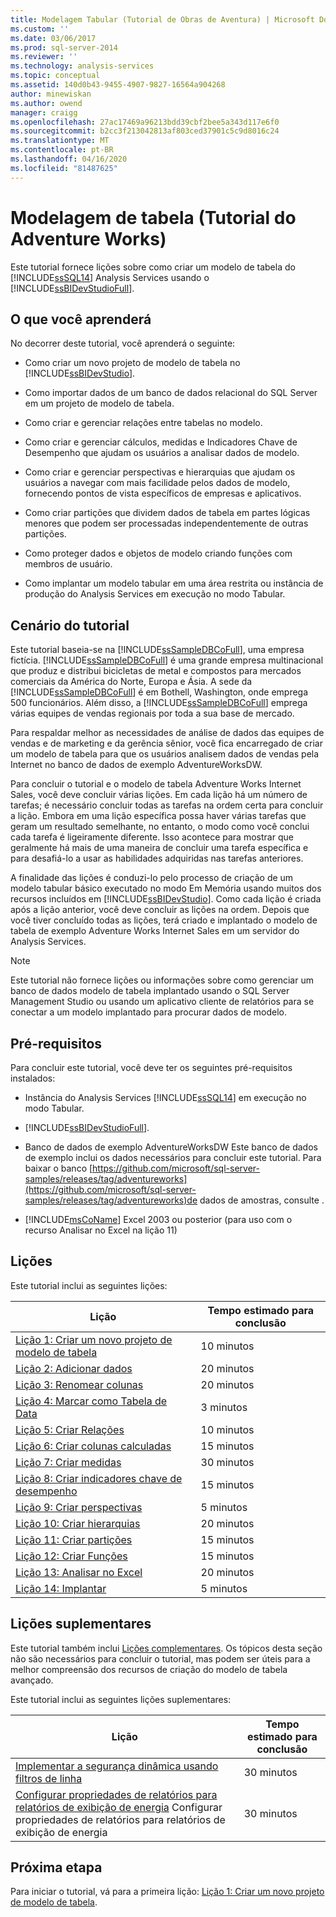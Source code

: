 ```yaml
---
title: Modelagem Tabular (Tutorial de Obras de Aventura) | Microsoft Docs
ms.custom: ''
ms.date: 03/06/2017
ms.prod: sql-server-2014
ms.reviewer: ''
ms.technology: analysis-services
ms.topic: conceptual
ms.assetid: 140d0b43-9455-4907-9827-16564a904268
author: minewiskan
ms.author: owend
manager: craigg
ms.openlocfilehash: 27ac17469a96213bdd39cbf2bee5a343d117e6f0
ms.sourcegitcommit: b2cc3f213042813af803ced37901c5c9d8016c24
ms.translationtype: MT
ms.contentlocale: pt-BR
ms.lasthandoff: 04/16/2020
ms.locfileid: "81487625"
---
```

# <a name="tabular-modeling-adventure-works-tutorial"></a>Modelagem de tabela (Tutorial do Adventure Works)
  Este tutorial fornece lições sobre como criar um modelo de tabela do [!INCLUDE[ssSQL14](../includes/sssql14-md.md)] Analysis Services usando o [!INCLUDE[ssBIDevStudioFull](../includes/ssbidevstudiofull-md.md)].  
  
## <a name="what-you-will-learn"></a>O que você aprenderá  
 No decorrer deste tutorial, você aprenderá o seguinte:  
  
-   Como criar um novo projeto de modelo de tabela no [!INCLUDE[ssBIDevStudio](../includes/ssbidevstudio-md.md)].  
  
-   Como importar dados de um banco de dados relacional do SQL Server em um projeto de modelo de tabela.  
  
-   Como criar e gerenciar relações entre tabelas no modelo.  
  
-   Como criar e gerenciar cálculos, medidas e Indicadores Chave de Desempenho que ajudam os usuários a analisar dados de modelo.  
  
-   Como criar e gerenciar perspectivas e hierarquias que ajudam os usuários a navegar com mais facilidade pelos dados de modelo, fornecendo pontos de vista específicos de empresas e aplicativos.  
  
-   Como criar partições que dividem dados de tabela em partes lógicas menores que podem ser processadas independentemente de outras partições.  
  
-   Como proteger dados e objetos de modelo criando funções com membros de usuário.  
  
-   Como implantar um modelo tabular em uma área restrita ou instância de produção do Analysis Services em execução no modo Tabular.  
  
## <a name="tutorial-scenario"></a>Cenário do tutorial  
 Este tutorial baseia-se na [!INCLUDE[ssSampleDBCoFull](../includes/sssampledbcofull-md.md)], uma empresa fictícia. [!INCLUDE[ssSampleDBCoFull](../includes/sssampledbcofull-md.md)] é uma grande empresa multinacional que produz e distribui bicicletas de metal e compostos para mercados comerciais da América do Norte, Europa e Ásia. A sede da [!INCLUDE[ssSampleDBCoFull](../includes/sssampledbcofull-md.md)] é em Bothell, Washington, onde emprega 500 funcionários. Além disso, a [!INCLUDE[ssSampleDBCoFull](../includes/sssampledbcofull-md.md)] emprega várias equipes de vendas regionais por toda a sua base de mercado.  
  
 Para respaldar melhor as necessidades de análise de dados das equipes de vendas e de marketing e da gerência sênior, você fica encarregado de criar um modelo de tabela para que os usuários analisem dados de vendas pela Internet no banco de dados de exemplo AdventureWorksDW.  
  
 Para concluir o tutorial e o modelo de tabela Adventure Works Internet Sales, você deve concluir várias lições. Em cada lição há um número de tarefas; é necessário concluir todas as tarefas na ordem certa para concluir a lição. Embora em uma lição específica possa haver várias tarefas que geram um resultado semelhante, no entanto, o modo como você conclui cada tarefa é ligeiramente diferente. Isso acontece para mostrar que geralmente há mais de uma maneira de concluir uma tarefa específica e para desafiá-lo a usar as habilidades adquiridas nas tarefas anteriores.  
  
 A finalidade das lições é conduzi-lo pelo processo de criação de um modelo tabular básico executado no modo Em Memória usando muitos dos recursos incluídos em [!INCLUDE[ssBIDevStudio](../includes/ssbidevstudio-md.md)]. Como cada lição é criada após a lição anterior, você deve concluir as lições na ordem. Depois que você tiver concluído todas as lições, terá criado e implantado o modelo de tabela de exemplo Adventure Works Internet Sales em um servidor do Analysis Services.  
  
> [!NOTE]  
>  Este tutorial não fornece lições ou informações sobre como gerenciar um banco de dados modelo de tabela implantado usando o SQL Server Management Studio ou usando um aplicativo cliente de relatórios para se conectar a um modelo implantado para procurar dados de modelo.  
  
## <a name="prerequisites"></a>Pré-requisitos  
 Para concluir este tutorial, você deve ter os seguintes pré-requisitos instalados:  
  
-   Instância do Analysis Services [!INCLUDE[ssSQL14](../includes/sssql14-md.md)] em execução no modo Tabular.  
  
-   [!INCLUDE[ssBIDevStudioFull](../includes/ssbidevstudiofull-md.md)].  
  
-   Banco de dados de exemplo AdventureWorksDW Este banco de dados de exemplo inclui os dados necessários para concluir este tutorial. Para baixar o banco [https://github.com/microsoft/sql-server-samples/releases/tag/adventureworks](https://github.com/microsoft/sql-server-samples/releases/tag/adventureworks)de dados de amostras, consulte .  
  
-   [!INCLUDE[msCoName](../includes/msconame-md.md)] Excel 2003 ou posterior (para uso com o recurso Analisar no Excel na lição 11)  
  
## <a name="lessons"></a>Lições  
 Este tutorial inclui as seguintes lições:  
  
|Lição|Tempo estimado para conclusão|  
|------------|--------------------------------|  
|[Lição 1: Criar um novo projeto de modelo de tabela](lesson-1-create-a-new-tabular-model-project.md)|10 minutos|  
|[Lição 2: Adicionar dados](lesson-2-add-data.md)|20 minutos|  
|[Lição 3: Renomear colunas](rename-columns.md)|20 minutos|  
|[Lição 4: Marcar como Tabela de Data](lesson-3-mark-as-date-table.md)|3 minutos|  
|[Lição 5: Criar Relações](lesson-4-create-relationships.md)|10 minutos|  
|[Lição 6: Criar colunas calculadas](lesson-5-create-calculated-columns.md)|15 minutos|  
|[Lição 7: Criar medidas](lesson-6-create-measures.md)|30 minutos|  
|[Lição 8: Criar indicadores chave de desempenho](lesson-7-create-key-performance-indicators.md)|15 minutos|  
|[Lição 9: Criar perspectivas](lesson-8-create-perspectives.md)|5 minutos|  
|[Lição 10: Criar hierarquias](lesson-9-create-hierarchies.md)|20 minutos|  
|[Lição 11: Criar partições](lesson-10-create-partitions.md)|15 minutos|  
|[Lição 12: Criar Funções](lesson-11-create-roles.md)|15 minutos|  
|[Lição 13: Analisar no Excel](lesson-12-analyze-in-excel.md)|20 minutos|  
|[Lição 14: Implantar](lesson-13-deploy.md)|5 minutos|  
  
## <a name="supplemental-lessons"></a>Lições suplementares  
 Este tutorial também inclui [Lições complementares](../tutorials/supplemental-lessons.md). Os tópicos desta seção não são necessários para concluir o tutorial, mas podem ser úteis para a melhor compreensão dos recursos de criação do modelo de tabela avançado.  
  
 Este tutorial inclui as seguintes lições suplementares:  
  
|Lição|Tempo estimado para conclusão|  
|------------|--------------------------------|  
|[Implementar a segurança dinâmica usando filtros de linha](../tutorials/implement-dynamic-security-by-using-row-filters.md)|30 minutos|  
|[Configurar propriedades de relatórios para relatórios de exibição de energia](supplemental-lesson-configure-reporting-properties-for-power-view-reports.md) Configurar propriedades de relatórios para relatórios de exibição de energia|30 minutos|  
  
## <a name="next-step"></a>Próxima etapa  
 Para iniciar o tutorial, vá para a primeira lição: [Lição 1: Criar um novo projeto de modelo de tabela](lesson-1-create-a-new-tabular-model-project.md).  
  
  
